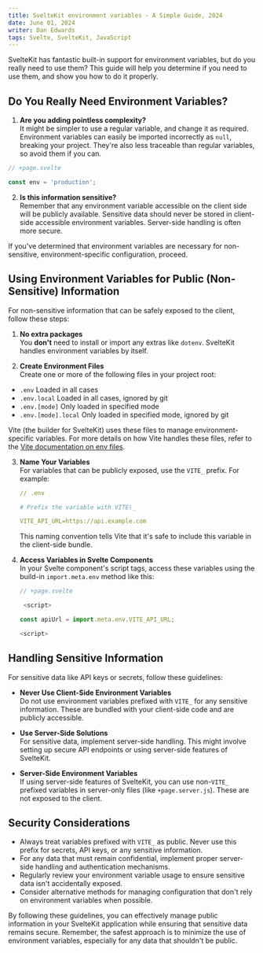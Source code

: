 ```yaml
---
title: SvelteKit environment variables - A Simple Guide, 2024
date: June 01, 2024
writer: Dan Edwards
tags: Svelte, SvelteKit, JavaScript
---
```


SvelteKit has fantastic built-in support for environment variables, but do you really need to use them? This guide will help you determine if you need to use them, and show you how to do it properly.

## Do You Really Need Environment Variables?

1. **Are you adding pointless complexity?**\
   It might be simpler to use a regular variable, and change it as required. Environment variables can easily be imported incorrectly as `null`, breaking your project. They're also less traceable than regular variables, so avoid them if you can.

```js
// +page.svelte

const env = 'production';
```

2. **Is this information sensitive?**\
   Remember that any environment variable accessible on the client side will be publicly available. Sensitive data should never be stored in client-side accessible environment variables. Server-side handling is often more secure.

If you've determined that environment variables are necessary for non-sensitive, environment-specific configuration, proceed.

## Using Environment Variables for Public (Non-Sensitive) Information

For non-sensitive information that can be safely exposed to the client, follow these steps:

1. **No extra packages**\
   You **don't** need to install or import any extras like `dotenv`. SvelteKit handles environment variables by itself.

2. **Create Environment Files**\
   Create one or more of the following files in your project root:

-  `.env` Loaded in all cases
-  `.env.local` Loaded in all cases, ignored by git
-  `.env.[mode]` Only loaded in specified mode
-  `.env.[mode].local` Only loaded in specified mode, ignored by git

Vite (the builder for SvelteKit) uses these files to manage environment-specific variables. For more details on how Vite handles these files, refer to the [Vite documentation on env files](https://vitejs.dev/guide/env-and-mode.html#env-files).

3. **Name Your Variables**\
   For variables that can be publicly exposed, use the `VITE_` prefix. For example:

   ```YAML
   // .env

   # Prefix the variable with VITE\_

   VITE_API_URL=https://api.example.com
   ```

   This naming convention tells Vite that it's safe to include this variable in the client-side bundle.

4. **Access Variables in Svelte Components**\
   In your Svelte component's script tags, access these variables using the build-in `import.meta.env` method like this:

   ```js
   // +page.svelte

    <script>

   const apiUrl = import.meta.env.VITE_API_URL;

   <script>
   ```

## Handling Sensitive Information

For sensitive data like API keys or secrets, follow these guidelines:

-  **Never Use Client-Side Environment Variables**\
   Do not use environment variables prefixed with `VITE_` for any sensitive information. These are bundled with your client-side code and are publicly accessible.

-  **Use Server-Side Solutions**\
   For sensitive data, implement server-side handling. This might involve setting up secure API endpoints or using server-side features of SvelteKit.

-  **Server-Side Environment Variables**\
   If using server-side features of SvelteKit, you can use non-`VITE_` prefixed variables in server-only files (like `+page.server.js`). These are not exposed to the client.

## Security Considerations

-  Always treat variables prefixed with `VITE_` as public. Never use this prefix for secrets, API keys, or any sensitive information.
-  For any data that must remain confidential, implement proper server-side handling and authentication mechanisms.
-  Regularly review your environment variable usage to ensure sensitive data isn't accidentally exposed.
-  Consider alternative methods for managing configuration that don't rely on environment variables when possible.

By following these guidelines, you can effectively manage public information in your SvelteKit application while ensuring that sensitive data remains secure. Remember, the safest approach is to minimize the use of environment variables, especially for any data that shouldn't be public.
